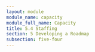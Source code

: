 ```yaml
---
layout: module
module_name: capacity
module_full_name: Capacity
title: 5.4 Staffing
section: 5 Developing a Roadmap
subsection: five-four
---
```

